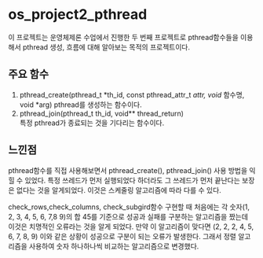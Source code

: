 # os_project2_pthread

이 프로젝트는 운영체제론 수업에서 진행한 두 번째 프로젝트로 pthread함수들을 이용해서 pthread 생성, 흐름에 대해 알아보는 목적의 프로젝트이다.

## 주요 함수

1. pthread_create(pthread_t *th_id, const pthread_attr_t *attr, void* 함수명, void *arg)
   pthread를 생성하는 함수이다.
2. pthread_join(pthread_t th_id, void\*\* thread_return)  
   특정 pthread가 종료되는 것을 기다리는 함수이다.

## 느낀점

pthread함수를 직접 사용해보면서 pthread_create(), pthread_join() 사용 방법을 익힐 수 있었다. 특정 쓰레드가 먼저 실행되었다 하더라도 그 쓰레드가 먼저 끝난다는 보장은 없다는 것을 알게되었다. 이것은 스케줄링 알고리즘에 따라 다를 수 있다.

check_rows,check_columns, check_subgird함수 구현할 때 처음에는 각 숫자(1, 2, 3, 4, 5, 6, 7,8 9)의 합 45를 기준으로 성공과 실패를 구분하는 알고리즘을 짰는데 이것은 치명적인 오류라는 것을 알게 되었다. 만약 이 알고리즘이 맞다면 (2, 2, 2, 4, 5, 6, 7, 8, 9) 이와 같은 상황이 성공으로 구분이 되는 오류가 발생한다. 그래서 정렬 알고리즘을 사용하여 숫자 하나하나씩 비교하는 알고리즘으로 변경했다.
